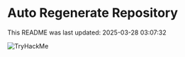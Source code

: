 # Auto Regenerate Repository

This README was last updated: 2025-03-28 03:07:32

 ![TryHackMe](https://tryhackme.com/badge/533634)